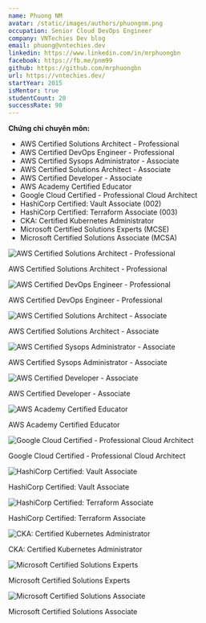 ```yaml
---
name: Phuong NM
avatar: /static/images/authors/phuongnm.png
occupation: Senior Cloud DevOps Engineer
company: VNTechies Dev blog
email: phuong@vntechies.dev
linkedin: https://www.linkedin.com/in/mrphuongbn
facebook: https://fb.me/pnm99
github: https://github.com/mrphuongbn
url: https://vntechies.dev/
startYear: 2015
isMentor: true
studentCount: 20
successRate: 90
---
```


**Chứng chỉ chuyên môn:**

- AWS Certified Solutions Architect - Professional
- AWS Certified DevOps Engineer - Professional
- AWS Certified Sysops Administrator - Associate
- AWS Certified Solutions Architect - Associate
- AWS Certified Developer - Associate
- AWS Academy Certified Educator
- Google Cloud Certified - Professional Cloud Architect
- HashiCorp Certified: Vault Associate (002)
- HashiCorp Certified: Terraform Associate (003)
- CKA: Certified Kubernetes Administrator
- Microsoft Certified Solutions Experts (MCSE)
- Microsoft Certified Solutions Associate (MCSA)

<div className="cert-grid">
  <div className="cert-row" style={{display: "flex", justifyContent: "center", flexWrap: "wrap", gap: "20px", margin: "5px 0"}}>
    <div style={{width: "160px", textAlign: "center"}}>
      <img src="/static/images/authors/certs/phuongnm/awssap.png" alt="AWS Certified Solutions Architect - Professional" style={{width: "100%", border: "1px solid #eaeaea", borderRadius: "8px", padding: "5px"}}/>
      <p style={{fontSize: "0.8rem", marginTop: "5px"}}>AWS Certified Solutions Architect - Professional</p>
    </div>
    <div style={{width: "160px", textAlign: "center"}}>
      <img src="/static/images/authors/certs/phuongnm/awsdevopspro.png" alt="AWS Certified DevOps Engineer - Professional" style={{width: "100%", border: "1px solid #eaeaea", borderRadius: "8px", padding: "5px"}}/>
      <p style={{fontSize: "0.8rem", marginTop: "5px"}}>AWS Certified DevOps Engineer - Professional</p>
    </div>
    <div style={{width: "160px", textAlign: "center"}}>
      <img src="/static/images/authors/certs/phuongnm/awssaa.png" alt="AWS Certified Solutions Architect - Associate" style={{width: "100%", border: "1px solid #eaeaea", borderRadius: "8px", padding: "5px"}}/>
      <p style={{fontSize: "0.8rem", marginTop: "5px"}}>AWS Certified Solutions Architect - Associate</p>
    </div>
    <div style={{width: "160px", textAlign: "center"}}>
      <img src="/static/images/authors/certs/phuongnm/awssysop.png" alt="AWS Certified Sysops Administrator - Associate" style={{width: "100%", border: "1px solid #eaeaea", borderRadius: "8px", padding: "5px"}}/>
      <p style={{fontSize: "0.8rem", marginTop: "5px"}}>AWS Certified Sysops Administrator - Associate</p>
    </div>
    <div style={{width: "160px", textAlign: "center"}}>
      <img src="/static/images/authors/certs/phuongnm/awsdva.png" alt="AWS Certified Developer - Associate" style={{width: "100%", border: "1px solid #eaeaea", borderRadius: "8px", padding: "5px"}}/>
      <p style={{fontSize: "0.8rem", marginTop: "5px"}}>AWS Certified Developer - Associate</p>
    </div>
    <div style={{width: "160px", textAlign: "center"}}>
      <img src="/static/images/authors/certs/phuongnm/awsacademy.png" alt="AWS Academy Certified Educator" style={{width: "100%", border: "1px solid #eaeaea", borderRadius: "8px", padding: "5px"}}/>
      <p style={{fontSize: "0.8rem", marginTop: "5px"}}>AWS Academy Certified Educator</p>
    </div>
  </div>
  <div className="cert-row" style={{display: "flex", justifyContent: "center", flexWrap: "wrap", gap: "20px", margin: "5px 0"}}>
    <div style={{width: "160px", textAlign: "center"}}>
      <img src="/static/images/authors/certs/phuongnm/gcpsapro.png" alt="Google Cloud Certified - Professional Cloud Architect" style={{width: "100%", border: "1px solid #eaeaea", borderRadius: "8px", padding: "5px"}}/>
      <p style={{fontSize: "0.8rem", marginTop: "5px"}}>Google Cloud Certified - Professional Cloud Architect</p>
    </div>
    <div style={{width: "160px", textAlign: "center"}}>
      <img src="/static/images/authors/certs/phuongnm/vaultassoc.png" alt="HashiCorp Certified: Vault Associate" style={{width: "100%", border: "1px solid #eaeaea", borderRadius: "8px", padding: "5px"}}/>
      <p style={{fontSize: "0.8rem", marginTop: "5px"}}>HashiCorp Certified: Vault Associate</p>
    </div>
    <div style={{width: "160px", textAlign: "center"}}>
      <img src="/static/images/authors/certs/phuongnm/terraform.png" alt="HashiCorp Certified: Terraform Associate" style={{width: "100%", border: "1px solid #eaeaea", borderRadius: "8px", padding: "5px"}}/>
      <p style={{fontSize: "0.8rem", marginTop: "5px"}}>HashiCorp Certified: Terraform Associate</p>
    </div>
    <div style={{width: "160px", textAlign: "center"}}>
      <img src="/static/images/authors/certs/phuongnm/cka.png" alt="CKA: Certified Kubernetes Administrator" style={{width: "100%", border: "1px solid #eaeaea", borderRadius: "8px", padding: "5px"}}/>
      <p style={{fontSize: "0.8rem", marginTop: "5px"}}>CKA: Certified Kubernetes Administrator</p>
    </div>
    <div style={{width: "160px", textAlign: "center"}}>
      <img src="/static/images/authors/certs/phuongnm/microsoftsolutionexpert.png" alt="Microsoft Certified Solutions Experts" style={{width: "100%", border: "1px solid #eaeaea", borderRadius: "8px", padding: "5px"}}/>
      <p style={{fontSize: "0.8rem", marginTop: "5px"}}>Microsoft Certified Solutions Experts</p>
    </div>
    <div style={{width: "160px", textAlign: "center"}}>
      <img src="/static/images/authors/certs/phuongnm/microsoftsa.png" alt="Microsoft Certified Solutions Associate" style={{width: "100%", border: "1px solid #eaeaea", borderRadius: "8px", padding: "5px"}}/>
      <p style={{fontSize: "0.8rem", marginTop: "5px"}}>Microsoft Certified Solutions Associate</p>
    </div>
  </div>
</div>
